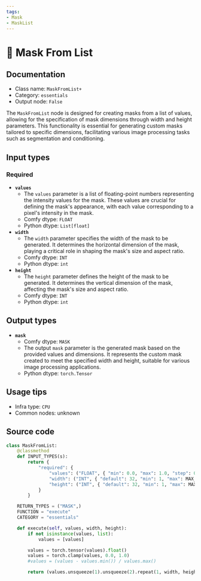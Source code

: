 ```yaml
---
tags:
- Mask
- MaskList
---
```


# 🔧 Mask From List
## Documentation
- Class name: `MaskFromList+`
- Category: `essentials`
- Output node: `False`

The `MaskFromList` node is designed for creating masks from a list of values, allowing for the specification of mask dimensions through width and height parameters. This functionality is essential for generating custom masks tailored to specific dimensions, facilitating various image processing tasks such as segmentation and conditioning.
## Input types
### Required
- **`values`**
    - The `values` parameter is a list of floating-point numbers representing the intensity values for the mask. These values are crucial for defining the mask's appearance, with each value corresponding to a pixel's intensity in the mask.
    - Comfy dtype: `FLOAT`
    - Python dtype: `List[float]`
- **`width`**
    - The `width` parameter specifies the width of the mask to be generated. It determines the horizontal dimension of the mask, playing a critical role in shaping the mask's size and aspect ratio.
    - Comfy dtype: `INT`
    - Python dtype: `int`
- **`height`**
    - The `height` parameter defines the height of the mask to be generated. It determines the vertical dimension of the mask, affecting the mask's size and aspect ratio.
    - Comfy dtype: `INT`
    - Python dtype: `int`
## Output types
- **`mask`**
    - Comfy dtype: `MASK`
    - The output `mask` parameter is the generated mask based on the provided values and dimensions. It represents the custom mask created to meet the specified width and height, suitable for various image processing applications.
    - Python dtype: `torch.Tensor`
## Usage tips
- Infra type: `CPU`
- Common nodes: unknown


## Source code
```python
class MaskFromList:
    @classmethod
    def INPUT_TYPES(s):
        return {
            "required": {
                "values": ("FLOAT", { "min": 0.0, "max": 1.0, "step": 0.01, }),
                "width": ("INT", { "default": 32, "min": 1, "max": MAX_RESOLUTION, "step": 8, }),
                "height": ("INT", { "default": 32, "min": 1, "max": MAX_RESOLUTION, "step": 8, }),
            }
        }

    RETURN_TYPES = ("MASK",)
    FUNCTION = "execute"
    CATEGORY = "essentials"

    def execute(self, values, width, height):
        if not isinstance(values, list):
            values = [values]

        values = torch.tensor(values).float()
        values = torch.clamp(values, 0.0, 1.0)
        #values = (values - values.min()) / values.max()

        return (values.unsqueeze(1).unsqueeze(2).repeat(1, width, height), )

```
